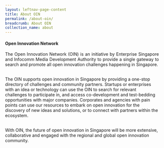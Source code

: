 ```yaml
---
layout: leftnav-page-content
title: About OIN
permalink: /about-oin/
breadcrumb: About OIN
collection_name: about
---
```

#### Open Innovation Network

<p align="justify">The Open Innovation Network (OIN) is an initiative by Enterprise Singapore and Infocomm Media Development Authority to provide a single gateway to search and promote all open innovation challenges happening in Singapore.<br><br>

The OIN supports open innovation in Singapore by providing a one-stop directory of challenges and community partners. Startups or enterprises with an idea or technology can use the OIN to search for relevant challenges to participate in, and access co-development and test-bedding opportunities with major companies. Corporates and agencies with pain points can use our resources to embark on open innovation for the discovery of new ideas and solutions, or to connect with partners within the ecosystem.<br><br>

With OIN, the future of open innovation in Singapore will be more extensive, collaborative and engaged with the regional and global open innovation community.</p>
